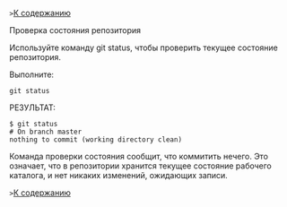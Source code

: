 `>`[К содержанию](./readme.md)

Проверка состояния репозитория

Используйте команду git status, чтобы проверить текущее состояние репозитория.

Выполните:

```branch=
git status
```

РЕЗУЛЬТАТ:

```branch=
$ git status
# On branch master
nothing to commit (working directory clean)
```

Команда проверки состояния сообщит, что коммитить нечего. Это означает, что в репозитории хранится текущее состояние рабочего каталога, и нет никаких изменений, ожидающих записи.

`>`[К содержанию](./readme.md)
